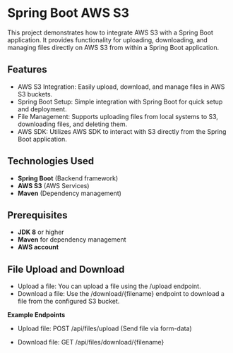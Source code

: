 # Spring Boot AWS S3

This project demonstrates how to integrate AWS S3 with a Spring Boot application. It provides functionality for uploading, downloading, and managing files directly on AWS S3 from within a Spring Boot application.

## Features
- AWS S3 Integration: Easily upload, download, and manage files in AWS S3 buckets.
- Spring Boot Setup: Simple integration with Spring Boot for quick setup and deployment.
- File Management: Supports uploading files from local systems to S3, downloading files, and deleting them.
- AWS SDK: Utilizes AWS SDK to interact with S3 directly from the Spring Boot application.

## Technologies Used
- **Spring Boot** (Backend framework)
- **AWS S3** (AWS Services)
- **Maven** (Dependency management)

## Prerequisites
- **JDK 8** or higher
- **Maven** for dependency management
- **AWS account**


## File Upload and Download

- Upload a file: You can upload a file using the /upload endpoint.
- Download a file: Use the /download/{filename} endpoint to download a file from the configured S3 bucket.

**Example Endpoints**
 - Upload file:
      POST /api/files/upload (Send file via form-data)

 - Download file:
      GET /api/files/download/{filename}
